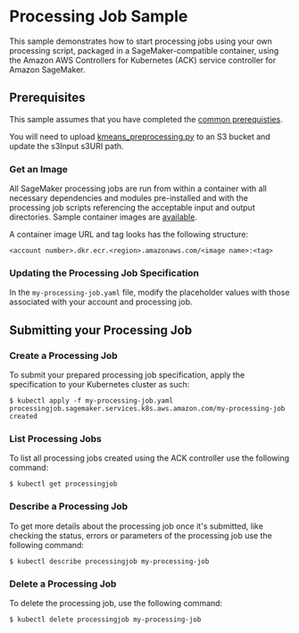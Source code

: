 # Processing Job Sample

This sample demonstrates how to start processing jobs using your own processing script, packaged in a SageMaker-compatible container, using the Amazon AWS Controllers for Kubernetes (ACK) service controller for Amazon SageMaker.                     

## Prerequisites

This sample assumes that you have completed the [common prerequisties](/samples/README.md).

You will need to upload [kmeans_preprocessing.py](/samples/processing/kmeans_preprocessing.py) to an S3 bucket and update the s3Input s3URI path.

### Get an Image

All SageMaker processing jobs are run from within a container with all necessary dependencies and modules pre-installed and with the processing job scripts referencing the acceptable input and output directories. Sample container images are [available](https://github.com/aws/deep-learning-containers/blob/master/available_images.md).

A container image URL and tag looks has the following structure:
```
<account number>.dkr.ecr.<region>.amazonaws.com/<image name>:<tag>
```

### Updating the Processing Job Specification

In the `my-processing-job.yaml` file, modify the placeholder values with those associated with your account and processing job. 

## Submitting your Processing Job

### Create a Processing Job

To submit your prepared processing job specification, apply the specification to your Kubernetes cluster as such:
```
$ kubectl apply -f my-processing-job.yaml
processingjob.sagemaker.services.k8s.aws.amazon.com/my-processing-job created
```

### List Processing Jobs
To list all processing jobs created using the ACK controller use the following command:
```
$ kubectl get processingjob
```

### Describe a Processing Job
To get more details about the processing job once it's submitted, like checking the status, errors or parameters of the processing job use the following command:
```
$ kubectl describe processingjob my-processing-job
```

### Delete a Processing Job
To delete the processing job, use the following command:
```
$ kubectl delete processingjob my-processing-job
```